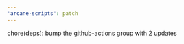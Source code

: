 ```yaml
---
'arcane-scripts': patch
---
```


<!-- markdownlint-disable MD041 -->chore(deps): bump the github-actions group with 2 updates
